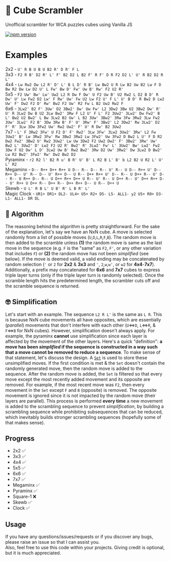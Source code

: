 # 🧩 Cube Scrambler
Unofficial scrambler for WCA puzzles cubes using Vanilla JS

[![npm version](https://badge.fury.io/js/cube-scramble.js.svg)](https://www.npmjs.com/package/cube-scramble.js)

# Examples
2x2 - `U' R B U B U B2 R' D R' F L` <br />
3x3 - `F2 R B' D2 R' L' F' B2 D2 L B2 F' R F' D R F2 D2 L' U' R B2 D2 R L'` <br />
4x4 - `Lw Rw2 Dw L2 R' D' L' B L D' R B' Lw Bw2 U R Lw B2 Uw B2 Lw F D Bw R2 Dw Lw D2 U' L Fw' Bw D' Fw' Uw B' Rw' F2 U2 R'` <br />
5x5 - `F2 Uw' Bw' Lw' Uw2 L2 R Dw F Dw' U F2 Uw B' U2 Rw2 L D2 B D' R Dw' U' Lw Fw2 D2 Lw' F Rw' Uw' Fw U2 Lw F2 U' F L' U' B D' R Bw2 D Lw2 Uw' F' Dw2 F2 D' Rw' Bw2 F2 Uw' R2 Fw L B2 Uw2 Rw2 F` <br />
6x6 - `3Lw2' B2 F' 3Uw' D2 3Bw2' Dw' Uw Fw' L2 3Dw2 3Bw U2 3Bw2 Dw' R' U' R 3Lw2 Dw B U2 3Lw Bw2' 3Rw F L2 U' F L' F2 3Uw2' 3Lw2' Dw Fw2' B L' Bw2 U2 Bw2' L Bw 3Lw2 B2 Uw' L B2 3Uw' 3Bw2' 3Rw 3Fw 3Rw2 3Lw Fw2 3Uw' 3Lw2' F2 B' 3Dw 3Rw B' F' U' 3Rw' F' 3Bw2' L2 3Dw2' Rw 3Lw2' D2 F' R' 3Lw 3Dw 3Fw2 Uw' Rw2 Uw2' F' U' R Dw' B2 3Uw2` <br />
7x7 - `L' F 3Rw2 3Fw' U F2 D' F' Rw2' 3Lw 3Fw' 3Lw2 3Uw2' 3Rw' L2 Fw 3Uw2' B' Lw 3Rw2 3Fw' Rw 3Bw2 3Rw2 Lw 3Fw2' Uw 3Fw2 D Bw2 L U' F D R2 Dw2 Fw2' 3Bw2 U' Rw2 3Uw2' Lw Uw 3Dw2 F2 Uw2 Dw2' F' 3Bw2' 3Rw' Uw' Bw2 L' 3Uw2' D' Lw2 F2 U2 R' Bw2' R' 3Lw2' Fw' L' 3Uw2' Bw' Lw2' Fw2 3Dw F U2 Dw' L D' 3Lw2 Uw B' Rw2 Bw2' 3Rw D2 Uw' 3Rw2' Dw 3Lw2 D Bw2' Lw R2 Bw2' 3Fw2' Rw' Dw2 Bw2 D2` <br />
Pyraminx - `r2 R2 l' B2 R u' B R' U' B' L R2 B L' B' b L2 B2 U R2 L' U' L' R2` <br />
Megaminx - `D-- R++ D++ R++ U D-- R-- D-- R-- U' R-- U D-- R++ U' D-- R++ D-- U' R-- D-- U' R++ D-- U R-- D++ R++ U' D-- R-- U D++ R-- U' D-- R-- U R++ D-- R-- U D++ R++ D++ U R-- U' R-- U D++ R-- U' D++ R++ D-- U' R++ U D++ R-- D++ R-- D++ R++ D-- U R-- D++ U` <br />
Skewb - `U L' R B L' U B' R' L B R' L'` <br />
Magic Clock - `UR1+ DR1+ DL2- UL4+ U5+ R2+ D5- L5- ALL1- y2 U5+ R0+ D3- L1- ALL1- DR DL` <br />

## 🎲 Algorithm
The reasoning behind the algorithm is pretty straightforward. For the sake of the explanation, let's say we have an NxN cube. A move is selected randomly from a list of possible moves (`U`,`D`,`L`,`R`,`F`,`B`). The random move is then added to the scramble unless **(1)** the random move is same as the last move in the sequence (e.g. `F` is the "same" as `F2`, `F'`, or any other variation that includes `F`) or **(2)** the random move has not been _simplified_ (see below). If the move is deemed valid, a valid ending may be concatenated by random selection (`'` or `2` for **2x2** & **3x3** and `'`, `2`,`w`,`w'`, or `w2` for **4x4**-**7x7**). Additionally, a prefix may concatenated for **6x6** and **7x7** cubes to express triple layer turns (only if the triple layer turn is randomly selected). Once the scramble length hits the predetermined length, the scrambler cuts off and the scramble sequence is returned.

## 🤓 Simplification
Let's start with an example. The sequence `L2 R L'` is the same as `L R`. This is because NxN cube movements all have opposites, which are essentially (_parallel_) movements that don't interfere with each other (`U`⇔`D`, `L`⇔`R`, & `F`⇔`B` for NxN cubes). However, simplification doesn't always apply. For example, the pyraminx **cannot** use simplification since each layer is affected by the movement of the other layers. Here's a quick "definition": **a move has been _simplified_ if the sequence is constructed in a way such that a move cannot be removed to reduce a sequence**. To make sense of that statement, let's discuss the design. A [`Set`](https://developer.mozilla.org/en-US/docs/Web/JavaScript/Reference/Global_Objects/Set) is used to store these unsimplified moves. If the first condition is met & the `Set` doesn't contain the randomly generated move, then the random move is added to the sequence. After the random move is added, the `Set` is filtered so that every move except the most recently added movement and its opposite are removed. For example, if the most recent move was `F2`, then every movement in the `Set` except `F` and `B` (opposite) is removed. The opposite movement is ignored since it is not impacted by the random move (their layers are parallel). This process is performed **every time** a new movement is added to the scrambling sequence to prevent _simplification_, by building a scrambling sequence while prohibiting subsequences that can be reduced, which inevitably builds stronger scrambling sequences (hopefully some of that makes sense).

## Progress
- 2x2 ✅
- 3x3 ✅
- 4x4 ✅
- 5x5 ✅
- 6x6 ✅
- 7x7 ✅
- Megaminx ✅
- Pyraminx ✅
- Square-1 ❌
- Skewb ✅
- Clock ✅

## Usage
If you have any questions/issues/requests or if you discover any bugs, please raise an issue so that I can assist you.<br />
Also, feel free to use this code within your projects. Giving credit is optional, but it is much appreciated.